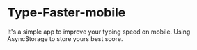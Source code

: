 # Type-Faster-mobile

It's a simple app to improve your typing speed on mobile. Using AsyncStorage to store yours best score.
